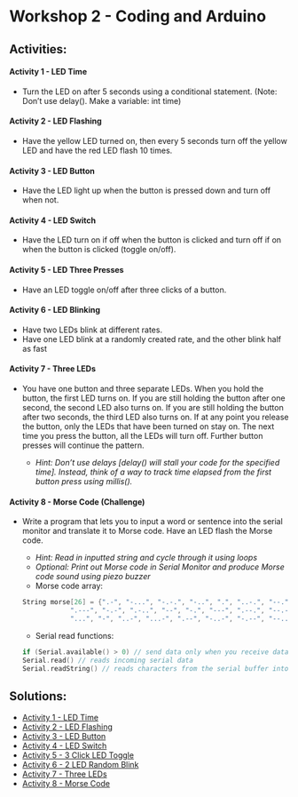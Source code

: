 # Workshop 2 - Coding and Arduino

## Activities:

#### Activity 1 - LED Time
* Turn the LED on after 5 seconds using a conditional statement. (Note: Don’t use delay(). Make a variable: int time)

#### Activity 2 - LED Flashing
* Have the yellow LED turned on, then every 5 seconds turn off the yellow LED and have the red LED flash 10 times.

#### Activity 3 - LED Button
* Have the LED light up when the button is pressed down and turn off when not.

#### Activity 4 - LED Switch
* Have the LED turn on if off when the button is clicked and turn off if on when the button is clicked (toggle on/off).

#### Activity 5 - LED Three Presses
* Have an LED toggle on/off after three clicks of a button.

#### Activity 6 - LED Blinking
* Have two LEDs blink at different rates.
* Have one LED blink at a randomly created rate, and the other blink half as fast

#### Activity 7 - Three LEDs
* You have one button and three separate LEDs. When you hold the button, the first LED turns on. If you are still holding the button after one second, the second LED also turns on. If you are still holding the button after two seconds, the third LED also turns on. If at any point you release the button, only the LEDs that have been turned on stay on. The next time you press the button, all the LEDs will turn off. Further button presses will continue the pattern.

	- *Hint: Don’t use delays [delay() will stall your code for the specified time]. Instead, think of a way to track time elapsed from the first button press using millis().*

#### Activity 8 - Morse Code (Challenge)
* Write a program that lets you to input a word or sentence into the serial monitor and translate it to Morse code. Have an LED flash the Morse code.

	- *Hint: Read in inputted string and cycle through it using loops*
	- *Optional: Print out Morse code in Serial Monitor and produce Morse code sound using piezo buzzer*
	- Morse code array:
	```c++
	String morse[26] = {".-", "-...", "-.-.", "-..", ".", "..-.", "--.", "....", "..",     // A-I
			    ".---", "-.-", ".-..", "--", "-.", "---", ".--.", "--.-", ".-.",   // J-R 
			    "...", "-", "..-", "...-", ".--", "-..-", "-.--", "--.."};         // S-Z
	```
	- Serial read functions:
	```c++
	if (Serial.available() > 0) // send data only when you receive data
	Serial.read() // reads incoming serial data
	Serial.readString() // reads characters from the serial buffer into a String
	```

## Solutions:
* [Activity 1 - LED Time](https://bmesbuildteamucla.github.io/Workshops/Workshop%202%20-%20Coding%20and%20Arduino/Activity%205%20-%20LED%20Time)
* [Activity 2 - LED Flashing](https://bmesbuildteamucla.github.io/Workshops/Workshop%202%20-%20Coding%20and%20Arduino/Activity%202%20-%20LED%20Flashing)
* [Activity 3 - LED Button](https://bmesbuildteamucla.github.io/Workshops/Workshop%202%20-%20Coding%20and%20Arduino/Activity%203%20-%20LED%20Buttton)
* [Activity 4 - LED Switch](https://bmesbuildteamucla.github.io/Workshops/Workshop%202%20-%20Coding%20and%20Arduino/Activity%202%20-%20LED%20Flashing)
* [Activity 5 - 3 Click LED Toggle](https://bmesbuildteamucla.github.io/Workshops/Workshop%202%20-%20Coding%20and%20Arduino/Activity%205%20-%20LED%20Three%20Presses)
* [Activity 6 - 2 LED Random Blink](https://bmesbuildteamucla.github.io/Workshops/Workshop%202%20-%20Coding%20and%20Arduino/Activity%206%20-%20LED%20Blinking)
* [Activity 7 - Three LEDs](https://bmesbuildteamucla.github.io/Workshops/Workshop%202%20-%20Coding%20and%20Arduino/Activity%207%20-%20Three%20LEDs)
* [Activity 8 - Morse Code](https://bmesbuildteamucla.github.io/Workshops/Workshop%202%20-%20Coding%20and%20Arduino/Activity%208%20-%20Morse%20Code)
